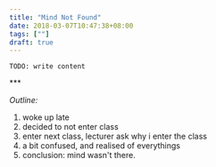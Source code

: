 ```yaml
---
title: "Mind Not Found"
date: 2018-03-07T10:47:38+08:00
tags: [""]
draft: true
---
```


`TODO: write content` 






<p class="text-center">***</p>

*Outline:*

1. woke up late
2. decided to not enter class
3. enter next class, lecturer ask why i enter the class
4. a bit confused, and realised of everythings
5. conclusion: mind wasn't there.